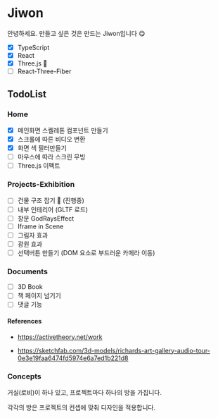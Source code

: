 # Jiwon

안녕하세요.
만들고 싶은 것은 만드는 Jiwon입니다 😋

- [x] TypeScript
- [x] React
- [x] Three.js 💎
- [ ] React-Three-Fiber

## TodoList

### Home

- [x] 메인화면 스켈레톤 컴포넌트 만들기
- [x] 스크롤에 따른 비디오 변환
- [x] 화면 색 필터만들기
- [ ] 마우스에 따라 스크린 무빙
- [ ] Three.js 이펙트

### Projects-Exhibition

- [ ] 건물 구조 잡기 📌 (진행중)
- [ ] 내부 인테리어 (GLTF 로드)
- [ ] 창문 GodRaysEffect
- [ ] Iframe in Scene
- [ ] 그림자 효과
- [ ] 광원 효과
- [ ] 선택버튼 만들기 (DOM 요소로 부드러운 카메라 이동)

### Documents

- [ ] 3D Book
- [ ] 책 페이지 넘기기
- [ ] 댓글 기능

#### References

- https://activetheory.net/work

- https://sketchfab.com/3d-models/richards-art-gallery-audio-tour-0e3e19faa6474fd5974e6a7ed1b221d8

### Concepts

거실(로비)이 하나 있고, 프로젝트마다 하나의 방을 가집니다.

각각의 방은 프로젝트의 컨셉에 맞춰 디자인을 적용합니다.

